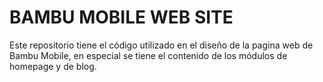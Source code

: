 # BAMBU MOBILE WEB SITE #

Este repositorio tiene el código utilizado en el diseño de la pagina web de Bambu Mobile, en especial se tiene el contenido de los módulos de homepage y de blog.
